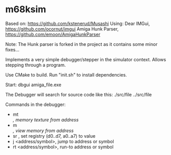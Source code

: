 # m68ksim
Based on: https://github.com/kstenerud/Musashi
Using: 
	Dear IMGui, https://github.com/ocornut/imgui
	Amiga Hunk Parser, https://github.com/emoon/AmigaHunkParser

Note: The Hunk parser is forked in the project as it contains some minor fixes...


Implements a very simple debugger/stepper in the simulator context.
Allows stepping through a program.

Use CMake to build. Run "init.sh" to install dependencies.

Start: dbgui amiga_file.exe

The Debugger will search for source code like this:
	./src/file
	../src/file

Commands in the debugger:
- mt <address>, memory texture from address
- m <address>, view memory from address
- sr <reg> <value>, set registry (d0..d7, a0..a7) to value
- j <address/symbol>, jump to address or symbol
- rt <address/symbol>, run-to address or symbol


